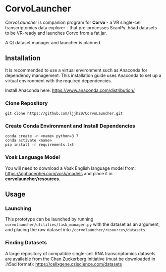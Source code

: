 # CorvoLauncher
_CorvoLauncher_ is companion program for **Corvo** - a VR single-cell transcriptomics data explorer - that pre-processes ScanPy .h5ad datasets to be VR-ready and launches Corvo from a fat jar.

A Qt dataset manager and launcher is planned.

## Installation
It is recommended to use a virtual environment such as Anaconda for dependency management. This installation guide uses Anaconda to set up a virtual environment with the required dependencies. 

Install Anaconda here: https://www.anaconda.com/distribution/


### Clone Repository
```
git clone https://github.com/ljjh20/CorvoLauncher.git
```

### Create Conda Environment and Install Dependencies
```
conda create -n <name> python=3.7
conda activate <name>
pip install -r requirements.txt
```
### Vosk Language Model
You will need to download a Vosk English language model from: https://alphacephei.com/vosk/models and place it in **corvolauncher/resources**.

## Usage
### Launching
This prototype can be launched by running `corvolauncher/utilities/task_manager.py` with the dataset as an argument, and placing the raw dataset into `/corvolauncher/resources/datasets`.

### Finding Datasets
A large repository of compatible single-cell RNA transcriptomics datasets are available from the Chan Zuckerberg Initiative (must be downloaded in .h5ad format): 
https://cellxgene.cziscience.com/datasets

